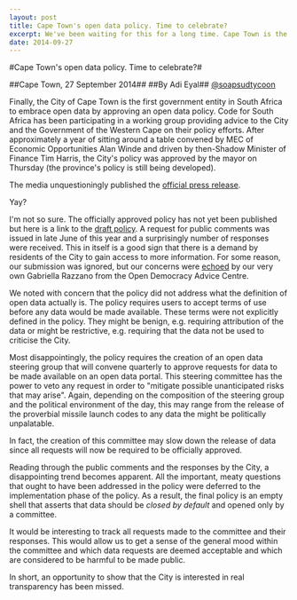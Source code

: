 ```yaml
---
layout: post
title: Cape Town's open data policy. Time to celebrate?
excerpt: We've been waiting for this for a long time. Cape Town is the first government entity to embrace open data. It is time to rejoice? I don't think so.
date: 2014-09-27
---
```


#Cape Town's open data policy. Time to celebrate?#

##Cape Town, 27 September 2014##
##By Adi Eyal##
[@soapsudtycoon](https://twitter.com/soapsudtycoon)

Finally, the City of Cape Town is the first government entity in South Africa to embrace open data by approving an open data policy. Code for South Africa has been participating in a working group providing advice to the City and the Government of the Western Cape on their policy efforts. After approximately a year of sitting around a table convened by MEC of Economic Opportunities Alan Winde and driven by then-Shadow Minister of Finance Tim Harris, the City's policy was approved by the mayor on Thursday (the province's policy is still being developed).

The media unquestioningly published the [official press release](http://www.fin24.com/Tech/News/Cape-Town-approves-open-data-policy-20140925).

Yay?

I'm not so sure. The officially approved policy has not yet been published but here is a link to the [draft policy](http://www.capetown.gov.za/OpenDocument.aspx?DocLocation=http://cityapps.capetown.gov.za/sites/CouncillorsOnline/MeetingDetails/C/Reports/151/C45250914%20-%20ANNEXURE%20TO%20REPORT%20-%20PDF%20PAGES%2087-119%20(83-115).pdf). A request for public comments was issued in late June of this year and a surprisingly number of responses were received. This in itself is a good sign that there is a demand by residents of the City to gain access to more information. For some reason, our submission was ignored, but our concerns were [echoed](http://www.opendemocracy.org.za/images/docs/CCT_OpenData_ODAC.pdf) by our very own Gabriella Razzano from the Open Democracy Advice Centre. 

We noted with concern that the policy did not address what the definition of open data actually is. The policy requires users to accept terms of use before any data would be made available. These terms were not explicitly defined in the policy. They might be benign, e.g. requiring attribution of the data or might be restrictive, e.g. requiring that the data not be used to criticise the City. 

Most disappointingly, the policy requires the creation of an open data steering group that will convene quarterly to approve requests for data to be made available on an open data portal. This steering committee has the power to veto any request in order to "mitigate possible unanticipated risks that may arise". Again, depending on the composition of the steering group and the political environment of the day, this may range from the release of the proverbial missile launch codes to any data the might be politically unpalatable. 

In fact, the creation of this committee may slow down the release of data since all requests will now be required to be officially approved.

Reading through the public comments and the responses by the City, a disappointing trend becomes apparent. All the important, meaty questions that ought to have been addressed in the policy were deferred to the implementation phase of the policy. As a result, the final policy is an empty shell that asserts that data should be *closed by default* and opened only by a committee. 

It would be interesting to track all requests made to the committee and their responses. This would allow us to get a sense of the general mood within the committee and which data requests are deemed acceptable and which are considered to be harmful to be made public.

In short, an opportunity to show that the City is interested in real transparency has been missed.

